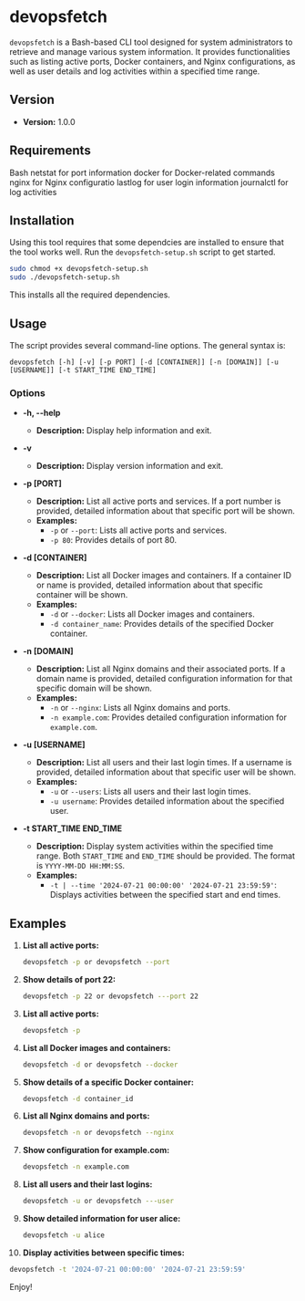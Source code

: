# devopsfetch

`devopsfetch` is a Bash-based CLI tool designed for system administrators to retrieve and manage various system information. It provides functionalities such as listing active ports, Docker containers, and Nginx configurations, as well as user details and log activities within a specified time range.

## Version

- **Version:** 1.0.0

## Requirements ##
Bash
netstat for port information
docker for Docker-related commands
nginx for Nginx configuratio
lastlog for user login information
journalctl for log activities

## Installation ##
Using this tool requires that some dependcies are installed to ensure that the tool works well. Run the `devopsfetch-setup.sh` script to get started.

```bash
sudo chmod +x devopsfetch-setup.sh
sudo ./devopsfetch-setup.sh
```

This installs all the required dependencies.

## Usage

The script provides several command-line options. The general syntax is:

```devopsfetch [-h] [-v] [-p PORT] [-d [CONTAINER]] [-n [DOMAIN]] [-u [USERNAME]] [-t START_TIME END_TIME]```


### Options

- **-h, --help**
  - **Description:** Display help information and exit.

- **-v**
  - **Description:** Display version information and exit.

- **-p [PORT]**
  - **Description:** List all active ports and services. If a port number is provided, detailed information about that specific port will be shown.
  - **Examples:**
    - `-p` or `--port`: Lists all active ports and services.
    - `-p 80`: Provides details of port 80.

- **-d [CONTAINER]**
  - **Description:** List all Docker images and containers. If a container ID or name is provided, detailed information about that specific container will be shown.
  - **Examples:**
    - `-d` or `--docker`: Lists all Docker images and containers.
    - `-d container_name`: Provides details of the specified Docker container.

- **-n [DOMAIN]**
  - **Description:** List all Nginx domains and their associated ports. If a domain name is provided, detailed configuration information for that specific domain will be shown.
  - **Examples:**
    - `-n` or `--nginx`: Lists all Nginx domains and ports.
    - `-n example.com`: Provides detailed configuration information for `example.com`.

- **-u [USERNAME]**
  - **Description:** List all users and their last login times. If a username is provided, detailed information about that specific user will be shown.
  - **Examples:**
    - `-u` or `--users`: Lists all users and their last login times.
    - `-u username`: Provides detailed information about the specified user.

- **-t START_TIME END_TIME**
  - **Description:** Display system activities within the specified time range. Both `START_TIME` and `END_TIME` should be provided. The format is `YYYY-MM-DD HH:MM:SS`.
  - **Examples:**
    - `-t | --time '2024-07-21 00:00:00' '2024-07-21 23:59:59'`: Displays activities between the specified start and end times.

## Examples

1. **List all active ports:**
   ```bash
   devopsfetch -p or devopsfetch --port
   ```

2. **Show details of port 22:**
   ```bash
   devopsfetch -p 22 or devopsfetch ---port 22
   ```

3. **List all active ports:**
   ```bash
   devopsfetch -p
   ```

4. **List all Docker images and containers:**
   ```bash
   devopsfetch -d or devopsfetch --docker
   ```

5. **Show details of a specific Docker container:**
   ```bash
   devopsfetch -d container_id
   ```

6. **List all Nginx domains and ports:**
   ```bash
   devopsfetch -n or devopsfetch --nginx
   ```

7. **Show configuration for example.com:**
   ```bash
   devopsfetch -n example.com
   ```

8. **List all users and their last logins:**
   ```bash
   devopsfetch -u or devopsfetch ---user
   ```

9. **Show detailed information for user alice:**
   ```bash
   devopsfetch -u alice
   ```

10. **Display activities between specific times:**
   ```bash
   devopsfetch -t '2024-07-21 00:00:00' '2024-07-21 23:59:59'
   ```


Enjoy!